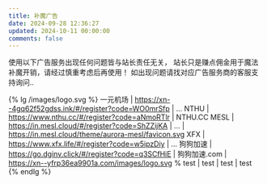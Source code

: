 ```yaml
---
title: 补魔广告
date: 2024-09-28 12:36:27
updated: 2024-10-11 00:00:00
comments: false
---
```


使用以下广告服务出现任何问题皆与站长责任无关，
站长只是赚点佣金用于魔法补魔开销，请经过慎重考虑后再使用！
如出现问题请找对应广告服务商的客服支持询问..

{% lg /images/logo.svg %}
一元机场 | https://xn--4gq62f52gdss.ink/#/register?code=WO0mrSfp | ...
NTHU | https://www.nthu.cc/#/register?code=aNmoRTlr | NTHU.CC
MESL | https://in.mesl.cloud/#/register?code=ShZZijKA | ... | https://in.mesl.cloud/theme/aurora-mesl/favicon.svg
XFX | https://www.xfx.life/#/register?code=w5ipzDiy | ...
狗狗加速 | https://go.dginv.click/#/register?code=q3SCfHiE | 狗狗加速.com | https://xn--yfrp36ea9901a.com/images/logo.svg
% test | test | test | test
{% endlg %}
